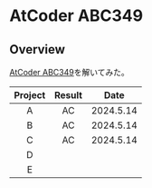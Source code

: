 # AtCoder ABC349

## Overview

[AtCoder ABC349](https://atcoder.jp/contests/abc349)を解いてみた。

| Project | Result |   Date    |
| :-----: | :----: | :-------: |
|    A    |   AC   | 2024.5.14 |
|    B    |   AC   | 2024.5.14 |
|    C    |   AC   | 2024.5.14 |
|    D    |        |           |
|    E    |        |           |

##

